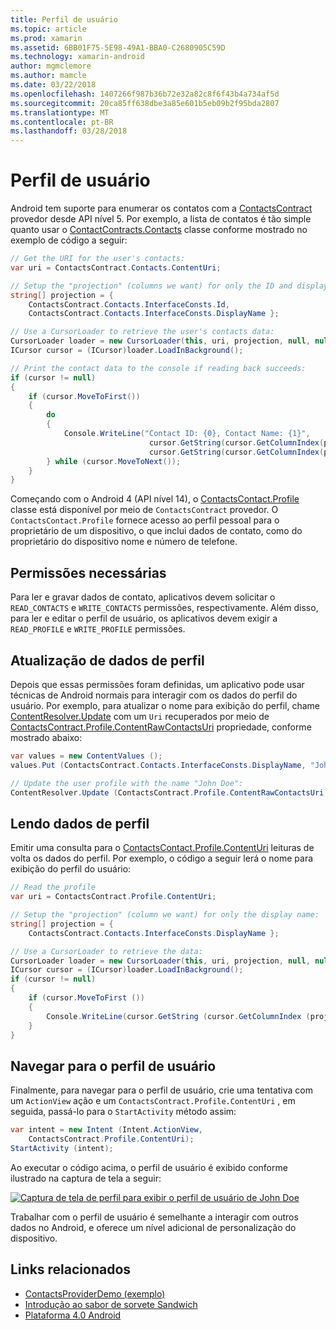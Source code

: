 ```yaml
---
title: Perfil de usuário
ms.topic: article
ms.prod: xamarin
ms.assetid: 6BB01F75-5E98-49A1-BBA0-C2680905C59D
ms.technology: xamarin-android
author: mgmclemore
ms.author: mamcle
ms.date: 03/22/2018
ms.openlocfilehash: 1407266f987b36b72e32a82c8f6f43b4a734af5d
ms.sourcegitcommit: 20ca85ff638dbe3a85e601b5eb09b2f95bda2807
ms.translationtype: MT
ms.contentlocale: pt-BR
ms.lasthandoff: 03/28/2018
---
```

# <a name="user-profile"></a>Perfil de usuário

Android tem suporte para enumerar os contatos com a [ContactsContract](https://developer.xamarin.com/api/type/Android.Provider.ContactsContract/) provedor desde API nível 5. Por exemplo, a lista de contatos é tão simple quanto usar o [ContactContracts.Contacts](https://developer.xamarin.com/api/type/Android.Provider.ContactsContract+Contacts/) classe conforme mostrado no exemplo de código a seguir:

```csharp
// Get the URI for the user's contacts:
var uri = ContactsContract.Contacts.ContentUri;

// Setup the "projection" (columns we want) for only the ID and display name:
string[] projection = {
    ContactsContract.Contacts.InterfaceConsts.Id, 
    ContactsContract.Contacts.InterfaceConsts.DisplayName };

// Use a CursorLoader to retrieve the user's contacts data:
CursorLoader loader = new CursorLoader(this, uri, projection, null, null, null);
ICursor cursor = (ICursor)loader.LoadInBackground();

// Print the contact data to the console if reading back succeeds:
if (cursor != null)
{
    if (cursor.MoveToFirst())
    {
        do
        {
            Console.WriteLine("Contact ID: {0}, Contact Name: {1}",
                               cursor.GetString(cursor.GetColumnIndex(projection[0])),
                               cursor.GetString(cursor.GetColumnIndex(projection[1])));
        } while (cursor.MoveToNext());
    }
}
```

Começando com o Android 4 (API nível 14), o [ContactsContact.Profile](https://developer.xamarin.com/api/type/Android.Provider.ContactsContract+Profile/) classe está disponível por meio de `ContactsContract` provedor. O `ContactsContact.Profile` fornece acesso ao perfil pessoal para o proprietário de um dispositivo, o que inclui dados de contato, como do proprietário do dispositivo nome e número de telefone.


## <a name="required-permissions"></a>Permissões necessárias

Para ler e gravar dados de contato, aplicativos devem solicitar o `READ_CONTACTS` e `WRITE_CONTACTS` permissões, respectivamente.
Além disso, para ler e editar o perfil de usuário, os aplicativos devem exigir a `READ_PROFILE` e `WRITE_PROFILE` permissões.


## <a name="updating-profile-data"></a>Atualização de dados de perfil

Depois que essas permissões foram definidas, um aplicativo pode usar técnicas de Android normais para interagir com os dados do perfil do usuário. Por exemplo, para atualizar o nome para exibição do perfil, chame [ContentResolver.Update](https://developer.xamarin.com/api/member/Android.Content.ContentResolver.Update) com um `Uri` recuperados por meio de [ContactsContract.Profile.ContentRawContactsUri](https://developer.xamarin.com/api/property/Android.Provider.ContactsContract+Profile.ContentRawContactsUri/) propriedade, conforme mostrado abaixo:

```csharp
var values = new ContentValues ();
values.Put (ContactsContract.Contacts.InterfaceConsts.DisplayName, "John Doe");

// Update the user profile with the name "John Doe":
ContentResolver.Update (ContactsContract.Profile.ContentRawContactsUri, values, null, null);
```

## <a name="reading-profile-data"></a>Lendo dados de perfil

Emitir uma consulta para o [ContactsContact.Profile.ContentUri](https://developer.xamarin.com/api/property/Android.Provider.ContactsContract+Profile.ContentUri/) leituras de volta os dados do perfil. Por exemplo, o código a seguir lerá o nome para exibição do perfil do usuário:

```csharp
// Read the profile
var uri = ContactsContract.Profile.ContentUri;

// Setup the "projection" (column we want) for only the display name:
string[] projection = {
    ContactsContract.Contacts.InterfaceConsts.DisplayName };

// Use a CursorLoader to retrieve the data:
CursorLoader loader = new CursorLoader(this, uri, projection, null, null, null);
ICursor cursor = (ICursor)loader.LoadInBackground();
if (cursor != null)
{
    if (cursor.MoveToFirst ())
    {
        Console.WriteLine(cursor.GetString (cursor.GetColumnIndex (projection [0])));
    }
}
```

## <a name="navigating-to-the-user-profile"></a>Navegar para o perfil de usuário

Finalmente, para navegar para o perfil de usuário, crie uma tentativa com um `ActionView` ação e um `ContactsContract.Profile.ContentUri` , em seguida, passá-lo para o `StartActivity` método assim:

```csharp
var intent = new Intent (Intent.ActionView,
    ContactsContract.Profile.ContentUri);           
StartActivity (intent);
```

Ao executar o código acima, o perfil de usuário é exibido conforme ilustrado na captura de tela a seguir:

[![Captura de tela de perfil para exibir o perfil de usuário de John Doe](user-profile-images/01-profile-screen-sml.png)](user-profile-images/01-profile-screen.png#lightbox)

Trabalhar com o perfil de usuário é semelhante a interagir com outros dados no Android, e oferece um nível adicional de personalização do dispositivo.



## <a name="related-links"></a>Links relacionados

- [ContactsProviderDemo (exemplo)](https://developer.xamarin.com/samples/monodroid/ContactsProviderDemo/)
- [Introdução ao sabor de sorvete Sandwich](http://www.android.com/about/ice-cream-sandwich/)
- [Plataforma 4.0 Android](http://developer.android.com/sdk/android-4.0.html)

